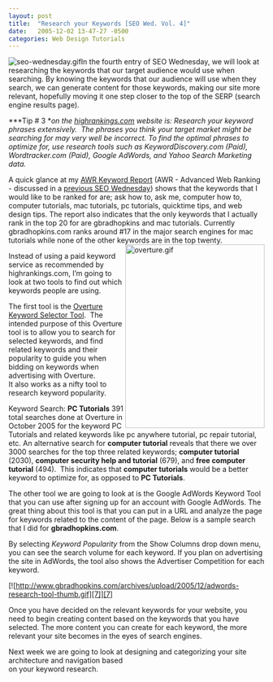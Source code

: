 ```yaml
---
layout: post
title:  "Research your Keywords [SEO Wed. Vol. 4]"
date:   2005-12-02 13-47-27 -0500
categories: Web Design Tutorials
---
```


![seo-wednesday.gif][1]In the fourth entry of SEO Wednesday, we will look at researching the keywords that our target audience would use when searching. By knowing the keywords that our audience will use when they search, we can generate content for those keywords, making our site more relevant, hopefully moving it one step closer to the top of the SERP (search engine results page).

***Tip # 3 **on the [highrankings.com][2] website is: Research your keyword phrases extensively.  The phrases you think your target market might be searching for may very well be incorrect. To find the optimal phrases to optimize for, use research tools such as KeywordDiscovery.com (Paid), Wordtracker.com (Paid), Google AdWords, and Yahoo Search Marketing data.*

A quick glance at my [AWR Keyword Report][3] (AWR - Advanced Web Ranking - discussed in a [previous SEO Wednesday][4]) shows that the keywords that I would like to be ranked for are; ask how to, ask me, computer how to, computer tutorials, mac tutorials, pc tutorials, quicktime tips, and web design tips. The report also indicates that the only keywords that I actually rank in the top 20 for are gbradhopkins and mac tutorials. Currently gbradhopkins.com ranks around #17 in the major search engines for mac tutorials while none of the other keywords are in the top twenty. <img class="imageborder" align = "right" alt="overture.gif" src="http://www.gbradhopkins.com/archives/upload/2005/12/overture.gif" width="274" height="361" />

Instead of using a paid keyword service as recommended by highrankings.com, I’m going to look at two tools to find out which keywords people are using.

The first tool is the [Overture Keyword Selector Tool][5].  The intended purpose of this Overture tool is to allow you to search for selected keywords, and find related keywords and their popularity to guide you when bidding on keywords when advertising with Overture.   
It also works as a nifty tool to research keyword popularity.

Keyword Search: **PC Tutorials** 391 total searches done at Overture in October 2005 for the keyword PC Tutorials and related keywords like pc anywhere tutorial, pc repair tutorial, etc. An alternative search for **computer tutorial** reveals that there we over 3000 searches for the top three related keywords; **computer tutorial** (2030), **computer security help and tutorial** (679), and **free computer tutorial** (494).  This indicates that **computer tutorials** would be a better keyword to optimize for, as opposed to **PC Tutorials**.

The other tool we are going to look at is the Google AdWords Keyword Tool that you can use after signing up for an account with Google AdWords. The great thing about this tool is that you can put in a URL and analyze the page for keywords related to the content of the page. Below is a sample search that I did for **gbradhopkins.com**.

By selecting *Keyword Popularity* from the Show Columns drop down menu, you can see the search volume for each keyword. If you plan on advertising the site in AdWords, the tool also shows the Advertiser Competition for each keyword.

[![http://www.gbradhopkins.com/archives/upload/2005/12/adwords-research-tool-thumb.gif][7]][7]

Once you have decided on the relevant keywords for your website, you need to begin creating content based on the keywords that you have selected. The more content you can create for each keyword, the more relevant your site becomes in the eyes of search engines.

Next week we are going to look at designing and categorizing your site architecture and navigation based  
on your keyword research.

 [1]: http://www.gbradhopkins.com/archives/seo-wednesday.gif
 [2]: http://www.highrankings.com/issue150.htm#seo
 [3]: http://gbradhopkins.com/gBradhopkins_gBradhopkins.com.html
 [4]: http://www.gbradhopkins.com/archives/2005/11/seo_wednesday_2_1.html
 [5]: http://inventory.overture.com
 [x]: http://www.gbradhopkins.com/archives/upload/2005/12/adwords-research-tool1.html

